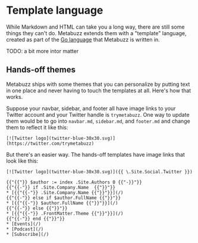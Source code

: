# Template language

While Markdown and HTML can take you a long way, there are still some things they can't do. Metabuzz extends them with a "template" language, created as part of the [Go language](https://golang.org/pkg/text/template/) that Metabuzz is written in.

TODO: a bit more intor matter

## Hands-off themes 

Metabuzz ships with some themes that you can personalize by putting text in one place and never having to touch the templates at all. Here's how that works.

Suppose your navbar, sidebar, and footer all have image links to your Twitter account and your Twitter handle is `trymetabuzz`. One way to update them would be to go into `navbar.md`, `sidebar.md`, and `footer.md` and change them to reflect it like this: 

```
[![Twitter logo](twitter-blue-30x30.svg)](https://twitter.com/trymetabuzz)
```

But there's an easier way. The hands-off templates have image links that look like this:

```
[![Twitter logo](twitter-blue-30x30.svg)]({{ \.Site.Social.Twitter }})
```



```
{{"{{"}} $author := index .Site.Authors 0 {{"-}}"}}
{{"{{-"}} if .Site.Company.Name  {{"}}"}}                                                 * [{{"{{-"}} .Site.Company.Name {{"}}"}}](/)                                              {{"{{-"}} else if $author.FullName {{"}}"}}
* [{{"{{-"}} $author.FullName {{"}}"}}](/)
{{"{{-"}} else {{"}}"}}
* [{{"{{-"}} .FrontMatter.Theme {{"}}"}}](/)
{{"{{-"}} end {{"}}"}}
* [Events](/)
* [Podcast](/)
* [Subscribe](/)
```





